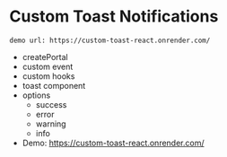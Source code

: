 # Custom Toast Notifications

```
demo url: https://custom-toast-react.onrender.com/
```

* createPortal
* custom event
* custom hooks
* toast component
* options
  * success
  * error
  * warning
  * info
* Demo:  https://custom-toast-react.onrender.com/

